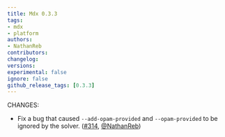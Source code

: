```yaml
---
title: Mdx 0.3.3
tags:
- mdx
- platform
authors:
- NathanReb
contributors:
changelog:
versions:
experimental: false
ignore: false
github_release_tags: [0.3.3]
---
```


CHANGES:

*   Fix a bug that caused `--add-opam-provided` and `--opam-provided` to be  
    ignored by the solver. ([#314](https://github.com/realworldocaml/mdx/pull/314), [@NathanReb](https://github.com/NathanReb))